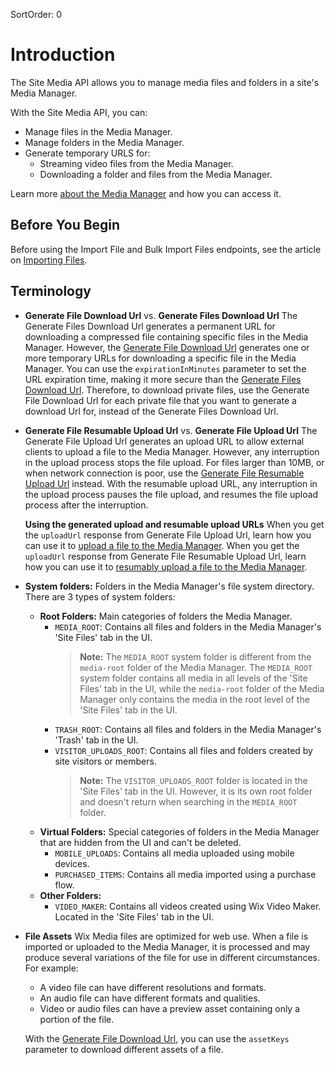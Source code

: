SortOrder: 0
# Introduction

The Site Media API allows you to manage media files and folders in a site's Media Manager.

With the Site Media API, you can:
* Manage files in the Media Manager.
* Manage folders in the Media Manager.
* Generate temporary URLS for:
  * Streaming video files from the Media Manager.
  * Downloading a folder and files from the Media Manager.

Learn more [about the Media Manager](https://support.wix.com/en/article/wix-media-about-the-media-manager) and how you can access it. 


## Before You Begin

Before using the Import File and Bulk Import Files endpoints, see the article on [Importing Files](https://dev.wix.com/api/rest/media/media-manager/importing-files).

## Terminology

* **Generate File Download Url** vs. **Generate Files Download Url**
  The Generate Files Download Url generates a permanent URL for downloading a compressed file containing specific files in the Media Manager. However, the [Generate File Download Url](https://dev.wix.com/api/rest/media/media-manager/files/generate-file-download-url) generates one or more temporary URLs for downloading a specific file in the Media Manager. You can use the `expirationInMinutes` parameter to set the URL expiration time, making it more secure than the [Generate Files Download Url](https://dev.wix.com/api/rest/media/media-manager/files/generate-files-download-url). Therefore, to download private files, use the Generate File Download Url for each private file that you want to generate a download Url for, instead of the Generate Files Download Url.

* **Generate File Resumable Upload Url** vs. **Generate File Upload Url**
  The Generate File Upload Url generates an upload URL to allow external clients to upload a file to the Media Manager. However, any interruption in the upload process stops the file upload. For files larger than 10MB, or when network connection is poor, use the [Generate File Resumable Upload Url](https://dev.wix.com/api/rest/media/media-manager/files/generate-file-resumable-upload-url) instead. With the resumable upload URL, any interruption in the upload process pauses the file upload, and resumes the file upload process after the interruption. 

  **Using the generated upload and resumable upload URLs**
  When you get the `uploadUrl` response from Generate File Upload Url, learn how you can use it to [upload a file to the Media Manager](https://dev.wix.com/api/rest/media/media-manager/upload-api). When you get the `uploadUrl` response from Generate File Resumable Upload Url, learn how you can use it to [resumably upload a file to the Media Manager](https://dev.wix.com/api/rest/media/media-manager/resumable-upload-api). 


* **System folders:** Folders in the Media Manager's file system directory. 
  There are 3 types of system folders:
  * **Root Folders:** Main categories of folders the Media Manager. 
    * `MEDIA_ROOT`: Contains all files and folders in the Media Manager's 'Site Files' tab in the UI.
      >**Note:** The `MEDIA_ROOT` system folder is different from the `media-root` folder of the Media Manager. The `MEDIA_ROOT` system folder contains all media in all levels of the 'Site Files' tab in the UI, while the `media-root` folder of the Media Manager only contains the media in the root level of the 'Site Files' tab in the UI.
    * `TRASH_ROOT`: Contains all files and folders in the Media Manager's 'Trash' tab in the UI.
    * `VISITOR_UPLOADS_ROOT`: Contains all files and folders created by site visitors or members. 
      >**Note:** The `VISITOR_UPLOADS_ROOT` folder is located in the 'Site Files' tab in the UI. However, it is its own root folder and doesn't return when searching in the `MEDIA_ROOT` folder. 
  * **Virtual Folders:** Special categories of folders in the Media Manager that are hidden from the UI and can't be deleted.
    * `MOBILE_UPLOADS`: Contains all media uploaded using mobile devices. 
    * `PURCHASED_ITEMS`: Contains all media imported using a purchase flow.
  * **Other Folders:** 
    * `VIDEO_MAKER`: Contains all videos created using Wix Video Maker. Located in the 'Site Files' tab in the UI.  

* **File Assets** Wix Media files are optimized for web use. When a file is imported or uploaded to the Media Manager, it is processed and may produce several variations of the file for use in different circumstances.    
  For example:   
    * A video file can have different resolutions and formats.
    * An audio file can have different formats and qualities.
    * Video or audio files can have a preview asset containing only a portion of the file.
  
  With the [Generate File Download Url](https://dev.wix.com/api/rest/media/media-manager/files/generate-file-download-url), you can use the `assetKeys` parameter to download different assets of a file.  

 